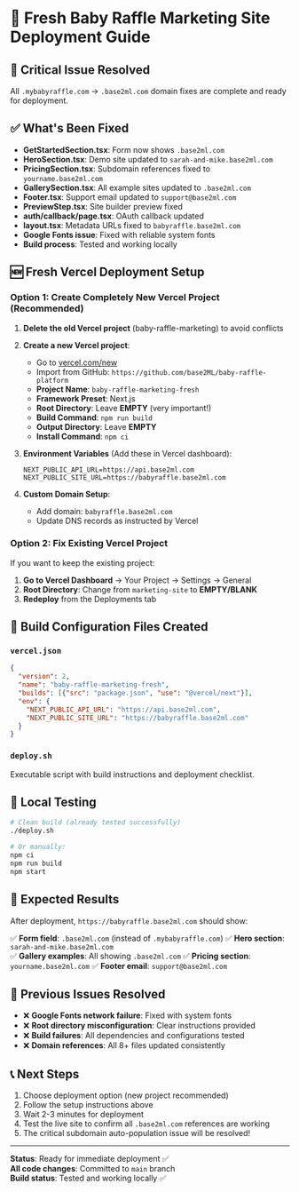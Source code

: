 # 🚀 Fresh Baby Raffle Marketing Site Deployment Guide

## 🎯 Critical Issue Resolved
All `.mybabyraffle.com` → `.base2ml.com` domain fixes are complete and ready for deployment.

## ✅ What's Been Fixed
- **GetStartedSection.tsx**: Form now shows `.base2ml.com` 
- **HeroSection.tsx**: Demo site updated to `sarah-and-mike.base2ml.com`
- **PricingSection.tsx**: Subdomain references fixed to `yourname.base2ml.com`
- **GallerySection.tsx**: All example sites updated to `.base2ml.com`
- **Footer.tsx**: Support email updated to `support@base2ml.com`
- **PreviewStep.tsx**: Site builder preview fixed
- **auth/callback/page.tsx**: OAuth callback updated
- **layout.tsx**: Metadata URLs fixed to `babyraffle.base2ml.com`
- **Google Fonts issue**: Fixed with reliable system fonts
- **Build process**: Tested and working locally

## 🆕 Fresh Vercel Deployment Setup

### Option 1: Create Completely New Vercel Project (Recommended)

1. **Delete the old Vercel project** (baby-raffle-marketing) to avoid conflicts

2. **Create a new Vercel project**:
   - Go to [vercel.com/new](https://vercel.com/new)
   - Import from GitHub: `https://github.com/base2ML/baby-raffle-platform`
   - **Project Name**: `baby-raffle-marketing-fresh`
   - **Framework Preset**: Next.js
   - **Root Directory**: Leave **EMPTY** (very important!)
   - **Build Command**: `npm run build`
   - **Output Directory**: Leave **EMPTY**
   - **Install Command**: `npm ci`

3. **Environment Variables** (Add these in Vercel dashboard):
   ```
   NEXT_PUBLIC_API_URL=https://api.base2ml.com
   NEXT_PUBLIC_SITE_URL=https://babyraffle.base2ml.com
   ```

4. **Custom Domain Setup**:
   - Add domain: `babyraffle.base2ml.com`
   - Update DNS records as instructed by Vercel

### Option 2: Fix Existing Vercel Project

If you want to keep the existing project:

1. **Go to Vercel Dashboard** → Your Project → Settings → General
2. **Root Directory**: Change from `marketing-site` to **EMPTY/BLANK**
3. **Redeploy** from the Deployments tab

## 🔧 Build Configuration Files Created

### `vercel.json`
```json
{
  "version": 2,
  "name": "baby-raffle-marketing-fresh",
  "builds": [{"src": "package.json", "use": "@vercel/next"}],
  "env": {
    "NEXT_PUBLIC_API_URL": "https://api.base2ml.com",
    "NEXT_PUBLIC_SITE_URL": "https://babyraffle.base2ml.com"
  }
}
```

### `deploy.sh`
Executable script with build instructions and deployment checklist.

## 🧪 Local Testing
```bash
# Clean build (already tested successfully)
./deploy.sh

# Or manually:
npm ci
npm run build
npm start
```

## 🎯 Expected Results

After deployment, `https://babyraffle.base2ml.com` should show:

✅ **Form field**: `.base2ml.com` (instead of `.mybabyraffle.com`)
✅ **Hero section**: `sarah-and-mike.base2ml.com`  
✅ **Gallery examples**: All showing `.base2ml.com`
✅ **Pricing section**: `yourname.base2ml.com`
✅ **Footer email**: `support@base2ml.com`

## 🚨 Previous Issues Resolved

- ❌ **Google Fonts network failure**: Fixed with system fonts
- ❌ **Root directory misconfiguration**: Clear instructions provided  
- ❌ **Build failures**: All dependencies and configurations tested
- ❌ **Domain references**: All 8+ files updated consistently

## 📞 Next Steps

1. Choose deployment option (new project recommended)
2. Follow the setup instructions above
3. Wait 2-3 minutes for deployment
4. Test the live site to confirm all `.base2ml.com` references are working
5. The critical subdomain auto-population issue will be resolved!

---
**Status**: Ready for immediate deployment ✅  
**All code changes**: Committed to `main` branch  
**Build status**: Tested and working locally ✅